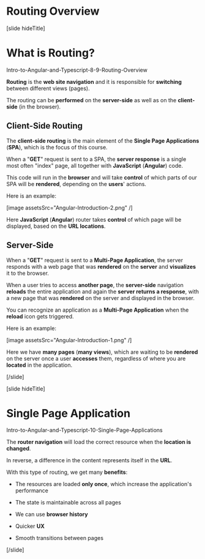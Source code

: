# Routing Overview

[slide hideTitle]

# What is Routing?

Intro-to-Angular-and-Typescript-8-9-Routing-Overview

**Routing** is the **web site navigation** and it is responsible for **switching** between different views (pages).

The routing can be **performed** on the **server-side** as well as on the **client-side** (in the browser).

## Client-Side Routing

The **client-side routing** is the main element of the **Single Page Applications** (**SPA**), which is the focus of this course.

When a "**GET**" request is sent to a SPA, the **server response** is a single most often "index" page, all together with **JavaScript** (**Angular**) code. 

This code will run in the **browser** and will take **control** of which parts of our SPA will be **rendered**, depending on the **users**' actions. 

Here is an example: 

[image assetsSrc="Angular-Introduction-2.png" /]

Here **JavaScript** (**Angular**) router takes **control** of which page will be displayed, based on the **URL locations**.

## Server-Side

When a "**GET**" request is sent to a **Multi-Page Application**, the server responds with a web page that was **rendered** on the **server** and **visualizes** it to the browser. 

When a user tries to access **another page**, the **server-side** navigation **reloads** the entire application and again the **server returns a response**, with a new page that was **rendered** on the server and displayed in the browser.

You can recognize an application as a **Multi-Page Application** when the **reload** icon gets triggered.

Here is an example:

[image assetsSrc="Angular-Introduction-1.png" /]

Here we have **many pages** (**many views**), which are waiting to be **rendered** on the server once a user **accesses** them, regardless of where you are **located** in the application.

[/slide]

[slide hideTitle]

# Single Page Application

Intro-to-Angular-and-Typescript-10-Single-Page-Applications

The **router navigation** will load the correct resource when the **location is changed**.

In reverse, a difference in the content represents itself in the **URL**.

With this type of routing, we get many **benefits**:

- The resources are loaded **only once**, which increase the application's performance

- The state is maintainable across all pages

- We can use **browser history**

- Quicker **UX**

- Smooth transitions between pages 

[/slide]
